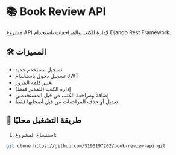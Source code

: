 # 📚 Book Review API

مشروع API لإدارة الكتب والمراجعات باستخدام Django Rest Framework.

## 🛠 المميزات
- تسجيل مستخدم جديد
- تسجيل دخول باستخدام JWT
- تغيير كلمة المرور
- إدارة الكتب (للمدير فقط)
- إضافة ومراجعة الكتب من قبل المستخدمين
- تعديل أو حذف المراجعات من قبل أصحابها فقط

## 🧪 طريقة التشغيل محليًا

1. استنساخ المشروع:

```bash
git clone https://github.com/S190197202/book-review-api.git
